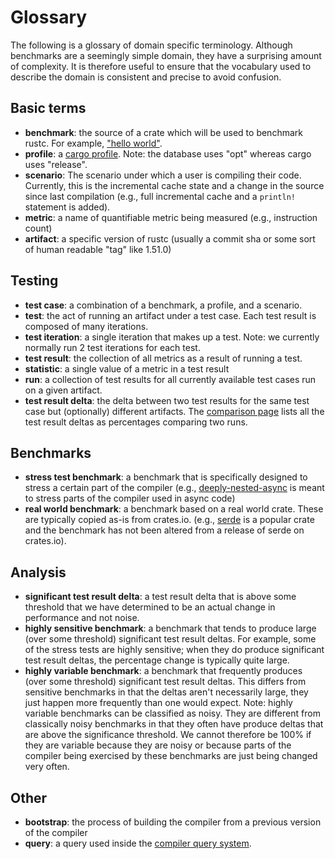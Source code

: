 # Glossary

The following is a glossary of domain specific terminology. Although benchmarks are a seemingly simple domain, they have a surprising amount of complexity. It is therefore useful to ensure that the vocabulary used to describe the domain is consistent and precise to avoid confusion. 

## Basic terms

* **benchmark**: the source of a crate which will be used to benchmark rustc. For example, ["hello world"](https://github.com/rust-lang/rustc-perf/tree/master/collector/benchmarks/helloworld).
* **profile**: a [cargo profile](https://doc.rust-lang.org/cargo/reference/profiles.html). Note: the database uses "opt" whereas cargo uses "release". 
* **scenario**: The scenario under which a user is compiling their code. Currently, this is the incremental cache state and a change in the source since last compilation (e.g., full incremental cache and a `println!` statement is added).  
* **metric**: a name of quantifiable metric being measured (e.g., instruction count)
* **artifact**: a specific version of rustc (usually a commit sha or some sort of human readable "tag" like 1.51.0)

## Testing 

* **test case**: a combination of a benchmark, a profile, and a scenario.
* **test**: the act of running an artifact under a test case. Each test result is composed of many iterations.
* **test iteration**: a single iteration that makes up a test. Note: we currently normally run 2 test iterations for each test. 
* **test result**: the collection of all metrics as a result of running a test. 
* **statistic**: a single value of a metric in a test result
* **run**: a collection of test results for all currently available test cases run on a given artifact. 
* **test result delta**: the delta between two test results for the same test case but (optionally) different artifacts. The [comparison page](https://perf.rust-lang.org/compare.html) lists all the test result deltas as percentages comparing two runs.  

## Benchmarks

* **stress test benchmark**: a benchmark that is specifically designed to stress a certain part of the compiler (e.g., [deeply-nested-async](https://github.com/rust-lang/rustc-perf/tree/master/collector/benchmarks/deeply-nested-async) is meant to stress parts of the compiler used in async code)
* **real world benchmark**: a benchmark based on a real world crate. These are typically copied as-is from crates.io. (e.g., [serde](https://github.com/rust-lang/rustc-perf/tree/master/collector/benchmarks/serde) is a popular crate and the benchmark has not been altered from a release of serde on crates.io). 

## Analysis

* **significant test result delta**: a test result delta that is above some threshold that we have determined to be an actual change in performance and not noise. 
* **highly sensitive benchmark**: a benchmark that tends to produce large (over some threshold) significant test result deltas. For example, some of the stress tests are highly sensitive; when they do produce significant test result deltas, the percentage change is typically quite large. 
* **highly variable benchmark**: a benchmark that frequently produces (over some threshold) significant test result deltas. This differs from sensitive benchmarks in that the deltas aren't necessarily large, they just happen more frequently than one would expect.  Note: highly variable benchmarks can be classified as noisy. They are different from classically noisy benchmarks in that they often have produce deltas that are above the significance threshold. We cannot therefore be 100% if they are variable because they are noisy or because parts of the compiler being exercised by these benchmarks are just being changed very often. 

## Other 

* **bootstrap**: the process of building the compiler from a previous version of the compiler
* **query**: a query used inside the [compiler query system](https://rustc-dev-guide.rust-lang.org/overview.html#queries).